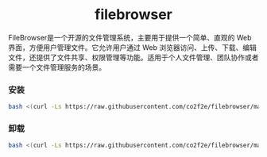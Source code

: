 <h1 align="center">
  filebrowser
</h1>
FileBrowser是一个开源的文件管理系统，主要用于提供一个简单、直观的 Web 界面，方便用户管理文件。它允许用户通过 Web 浏览器访问、上传、下载、编辑文件，还提供了文件共享、权限管理等功能。适用于个人文件管理、团队协作或者需要一个文件管理服务的场景。


### 安装
```bash
bash <(curl -Ls https://raw.githubusercontent.com/co2f2e/filebrowser/main/bash/install_filebrowser.sh)
```

### 卸载
```bash
bash <(curl -Ls https://raw.githubusercontent.com/co2f2e/filebrowser/main/bash/uninstall_filebrowser.sh)
```
